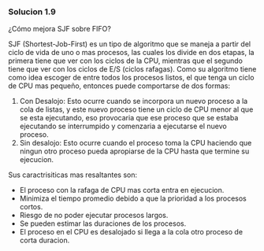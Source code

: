### Solucion 1.9

¿Cómo mejora SJF sobre FIFO?

SJF (Shortest-Job-First) es un tipo de algoritmo que se maneja a partir del ciclo de vida de uno o mas procesos, las cuales los divide en dos etapas, la primera tiene que ver con los ciclos de la CPU, mientras que el segundo tiene que ver con los ciclos de E/S (ciclos rafagas). Como su algoritmo tiene como idea escoger de entre todos los procesos listos, el que tenga un ciclo de CPU mas pequeño, entonces puede comportarse de dos formas:

1. Con Desalojo: Esto ocurre cuando se incorpora un nuevo proceso a la cola de listas, y este nuevo proceso tiene un ciclo de CPU menor al que se esta ejecutando, eso provocaria que ese proceso que se estaba ejecutando se interrumpido y comenzaria a ejecutarse el nuevo proceso.
2. Sin desalojo: Esto ocurre cuando el proceso toma la CPU haciendo que ningun otro proceso pueda apropiarse de la CPU hasta que termine su ejecucion.

Sus caractrisiticas mas resaltantes son:
* El proceso con la rafaga de CPU mas corta entra en ejecucion.
* Minimiza el tiempo promedio debido a que la prioridad a los procesos cortos.
* Riesgo de no poder ejecutar procesos largos.
* Se pueden estimar las duraciones de los procesos.
* El proceso en el CPU es desalojado si llega a la cola otro proceso de corta duracion.
 

